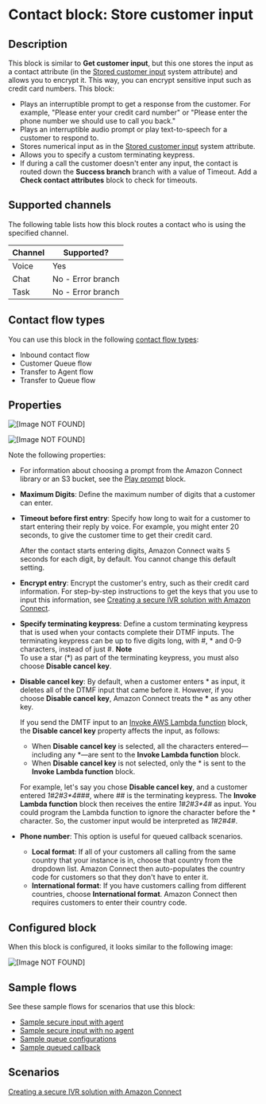 # Contact block: Store customer input<a name="store-customer-input"></a>

## Description<a name="store-customer-input-description"></a>

This block is similar to **Get customer input**, but this one stores the input as a contact attribute \(in the [Stored customer input](connect-attrib-list.md#attribs-system-table) system attribute\) and allows you to encrypt it\. This way, you can encrypt sensitive input such as credit card numbers\. This block:
+ Plays an interruptible prompt to get a response from the customer\. For example, "Please enter your credit card number" or "Please enter the phone number we should use to call you back\." 
+ Plays an interruptible audio prompt or play text\-to\-speech for a customer to respond to\. 
+ Stores numerical input as in the [Stored customer input](connect-attrib-list.md#attribs-system-table) system attribute\.
+ Allows you to specify a custom terminating keypress\.
+ If during a call the customer doesn't enter any input, the contact is routed down the **Success branch** branch with a value of Timeout\. Add a **Check contact attributes** block to check for timeouts\.

## Supported channels<a name="store-customer-input-channels"></a>

The following table lists how this block routes a contact who is using the specified channel\. 


| Channel | Supported? | 
| --- | --- | 
| Voice | Yes | 
| Chat | No \- Error branch | 
| Task | No \- Error branch | 

## Contact flow types<a name="store-customer-input-types"></a>

You can use this block in the following [contact flow types](create-contact-flow.md#contact-flow-types):
+ Inbound contact flow
+ Customer Queue flow
+ Transfer to Agent flow
+ Transfer to Queue flow

## Properties<a name="store-customer-input-properties"></a>

![\[Image NOT FOUND\]](http://docs.aws.amazon.com/connect/latest/adminguide/images/store-customer-input-properties1.png)

![\[Image NOT FOUND\]](http://docs.aws.amazon.com/connect/latest/adminguide/images/store-customer-input-properties1b.png)

Note the following properties:
+ For information about choosing a prompt from the Amazon Connect library or an S3 bucket, see the [Play prompt](play.md) block\.
+ **Maximum Digits**: Define the maximum number of digits that a customer can enter\. 
+ **Timeout before first entry**: Specify how long to wait for a customer to start entering their reply by voice\. For example, you might enter 20 seconds, to give the customer time to get their credit card\.

  After the contact starts entering digits, Amazon Connect waits 5 seconds for each digit, by default\. You cannot change this default setting\. 
+ **Encrypt entry**: Encrypt the customer's entry, such as their credit card information\. For step\-by\-step instructions to get the keys that you use to input this information, see [Creating a secure IVR solution with Amazon Connect](https://aws.amazon.com/blogs/contact-center/creating-a-secure-ivr-solution-with-amazon-connect/)\.
+ **Specify terminating keypress**: Define a custom terminating keypress that is used when your contacts complete their DTMF inputs\. The terminating keypress can be up to five digits long, with \#, \* and 0\-9 characters, instead of just \#\. 
**Note**  
To use a star \(\*\) as part of the terminating keypress, you must also choose **Disable cancel key**\.
+ **Disable cancel key**: By default, when a customer enters \* as input, it deletes all of the DTMF input that came before it\. However, if you choose **Disable cancel key**, Amazon Connect treats the **\*** as any other key\.

  If you send the DMTF input to an [Invoke AWS Lambda function](invoke-lambda-function-block.md) block, the **Disable cancel key** property affects the input, as follows: 
  + When **Disable cancel key** is selected, all the characters entered—including any \*—are sent to the **Invoke Lambda function** block\. 
  + When **Disable cancel key** is not selected, only the \* is sent to the **Invoke Lambda function** block\. 

  For example, let's say you chose **Disable cancel key**, and a customer entered *1\#2\#3\*4\#\#\#*, where *\#\#* is the terminating keypress\. The **Invoke Lambda function** block then receives the entire *1\#2\#3\*4\#* as input\. You could program the Lambda function to ignore the character before the \* character\. So, the customer input would be interpreted as *1\#2\#4\#*\.
+ **Phone number**: This option is useful for queued callback scenarios\.
  + **Local format**: If all of your customers all calling from the same country that your instance is in, choose that country from the dropdown list\. Amazon Connect then auto\-populates the country code for customers so that they don't have to enter it\.
  + **International format**: If you have customers calling from different countries, choose **International format**\. Amazon Connect then requires customers to enter their country code\.

## Configured block<a name="store-customer-input-configured"></a>

When this block is configured, it looks similar to the following image:

![\[Image NOT FOUND\]](http://docs.aws.amazon.com/connect/latest/adminguide/images/store-customer-input-configured.png)

## Sample flows<a name="store-customer-input-samples"></a>

See these sample flows for scenarios that use this block:
+ [Sample secure input with agent](sample-secure-input-with-agent.md)
+ [Sample secure input with no agent](sample-secure-input-with-noagent.md) 
+ [Sample queue configurations](sample-queue-configurations.md) 
+ [Sample queued callback](sample-queued-callback.md) 

## Scenarios<a name="store-customer-input-scenarios"></a>

[Creating a secure IVR solution with Amazon Connect](https://aws.amazon.com/blogs/contact-center/creating-a-secure-ivr-solution-with-amazon-connect/)